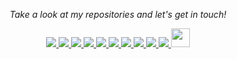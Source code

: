 <!--

<p align="center">
  <img src="img/hello.gif"/>
</p>

<h3>More :coffee: Less :zzz:</h3>
<hr>

:wave: Hello, My name is Bryan 

:heart: <img src="img/R.svg" height="20"/>

I have a variety of interests and I am always learning something new.

<hr>
<details>
  <summary>Github Statistics...</summary>
  <p align = "center">
    <img src="https://github-readme-stats.vercel.app/api?username=tallguyjenks&show_icons=true"/>
  </p>
</details>
<details>
  <summary>Language Statistics...</summary><br/>
  <p align = "center">
    <img src="https://wakatime.com/share/@702778c4-71bb-46f1-ba07-1e5464c2a009/8ac684dd-4ec6-4d00-8d5b-25dea9154937.svg" height="400"/>
  </p>
</details>
<hr>
-->
<!-- Social Section -->
<p align="center">
  <i>Take a look at my repositories and let's get in touch!</i>

<p align="center">
  <a href= "https://github.com/tallguyjenks/">
    <img src="https://img.icons8.com/material-outlined/30/000000/source-code.png"/>
  </a>
  <a href= "https://www.linkedin.com/in/bryanjenks/">
    <img src="https://img.icons8.com/material-outlined/30/000000/linkedin.png"/>
  </a>
  <a href= "https://twitter.com/Tall_Viking">
    <img src="https://img.icons8.com/material-outlined/30/000000/twitter.png"/>
  </a>
  <a href= "https://www.bryanjenks.xyz">
    <img src="https://img.icons8.com/material-outlined/30/000000/geography.png"/>
  </a>
  <a href="https://www.buymeacoffee.com/tallguyjenks">
    <img src="https://img.icons8.com/material-outlined/30/000000/cafe.png"/>
  </a>
  <a href="https://www.youtube.com/channel/UCfhSB16X9MXhzSFe_H7XbHg">
    <img src="https://img.icons8.com/material-outlined/30/000000/youtube-play.png"/>
  </a>
  <a href="https://orcid.org/0000-0002-9604-3069">
    <img src="https://img.icons8.com/material-outlined/30/000000/camera-addon-identification.png"/>
  </a>
  <a href="https://github.com/tallguyjenks/CV/blob/master/CV.pdf">
    <img src="https://img.icons8.com/material-outlined/30/000000/parse-from-clipboard.png"/>
  </a>
  <a href="mailto:bryanjenks@protonmail.com">
    <img src="https://img.icons8.com/ios-glyphs/30/000000/physics.png"/>
  </a>
  <a href="https://medium.com/@bryanjenks_60163">
    <img src="https://img.icons8.com/ios-filled/30/000000/medium-new.png"/>
  </a>
  <a href="https://stackoverflow.com/users/12339658/tallguyjenks">
    <img src="https://cdn.jsdelivr.net/npm/simple-icons@3.0.1/icons/stackoverflow.svg" height="30px" width="30px" />
  </a>
  
</p>


